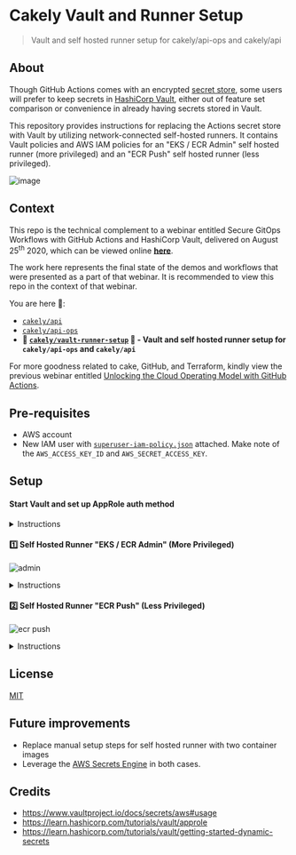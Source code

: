 # Cakely Vault and Runner Setup
> Vault and self hosted runner setup for cakely/api-ops and cakely/api

## About

Though GitHub Actions comes with an encrypted [secret store](https://help.github.com/en/actions/configuring-and-managing-workflows/creating-and-storing-encrypted-secrets), some users will prefer to keep secrets in [HashiCorp Vault](https://www.vaultproject.io/), either out of feature set comparison or convenience in already having secrets stored in Vault.

This repository provides instructions for replacing the Actions secret store with Vault by utilizing network-connected self-hosted runners. It contains Vault policies and AWS IAM policies for an "EKS / ECR Admin" self hosted runner (more privileged) and an "ECR Push" self hosted runner (less privileged).

![image](https://user-images.githubusercontent.com/2993937/90143755-fb805a00-dd4b-11ea-90bf-44a38210373d.png)

## Context

This repo is the technical complement to a webinar entitled Secure GitOps Workflows with GitHub Actions and HashiCorp Vault, delivered on August 25<sup>th</sup> 2020, which can be viewed online [**here**](https://www.hashicorp.com/webinars/secure-gitops-workflows-with-github-actions-and-hashicorp-vault/).

The work here represents the final state of the demos and workflows that were presented as a part of that webinar. It is recommended to view this repo in the context of that webinar.

You are here 🍰:
* [`cakely/api`](https://github.com/cakely/api)
* [`cakely/api-ops`](https://github.com/cakely/api-ops)
* **🍰 [`cakely/vault-runner-setup`](https://github.com/cakely/vault-runner-setup) 🍰 - Vault and self hosted runner setup for `cakely/api-ops` and `cakely/api`**

For more goodness related to cake, GitHub, and Terraform, kindly view the previous webinar entitled [Unlocking the Cloud Operating Model with GitHub Actions](https://www.hashicorp.com/resources/unlocking-the-cloud-operating-model-with-github-actions/).

## Pre-requisites

- AWS account
- New IAM user with [`superuser-iam-policy.json`](superuser-iam-policy.json) attached. Make note of the `AWS_ACCESS_KEY_ID` and `AWS_SECRET_ACCESS_KEY`.

## Setup

#### Start Vault and set up AppRole auth method

<details><summary>Instructions</summary>

```bash
# Start up vault dev server if not already started
# Note: vault server -dev NOT recommended production
vault server -dev
export VAULT_ADDR='http://127.0.0.1:8200'

# Enable AppRole auth method
vault auth enable approle
```

</details>


#### 1️⃣ Self Hosted Runner "EKS / ECR Admin" (More Privileged)

![admin](https://user-images.githubusercontent.com/2993937/90151776-199e8800-dd55-11ea-9842-a6e6c67bde8b.png)

<details><summary>Instructions</summary>

```bash
############### EKS / ECR Admin ####################

# Generate a Personal Access Token with repo scope for eksctl deploy key, add it to Vaults
vault kv put secret/github/eksctlDeployKey pat=$PAT_FOR_DEPLOY_KEY
vault kv put secret/aws access_key=$AWS_ACCESS_KEY_ID secret_key=$AWS_SECRET_ACCESS_KEY

# Create EKS / ECR Admin policy (more privileged)
vault policy write eks-ecr-admin eks-ecr-admin.hcl

# Create EKS / ECR Admin role
vault write auth/approle/role/eks-ecr-admin token_policies="eks-ecr-admin"

# Get RoleID and SecretID for eks-ecr-admin role
vault read auth/approle/role/eks-ecr-admin/role-id
vault write -f auth/approle/role/eks-ecr-admin/secret-id

export ROLE_ID=role-id-from-above
export SECRET_ID=secret-id-from-above

#### Optional: Local test to see if we can read dynamic secrets using the AppRole token
vault write auth/approle/login role_id=$ROLE_ID secret_id=$SECRET_ID
# This creates a temporary federated token
# Read how to use here: https://docs.aws.amazon.com/IAM/latest/UserGuide/id_credentials_temp.html
VAULT_TOKEN=token vault write aws/sts/eks-ecr-admin ttl=30m
```

Now that your `ROLE_ID` and `SECRET_ID` are ready, it's time to add a self hosted runner. 

1. Create a [self hosted runner group for your organization](https://docs.github.com/en/actions/hosting-your-own-runners/managing-access-to-self-hosted-runners-using-groups#creating-a-self-hosted-runner-group-for-an-organization) called EKS / ECR Admin. I made it available to the `cakely/api-ops` repository.
1. Add a [self hosted runner to your organization](https://docs.github.com/en/actions/hosting-your-own-runners/adding-self-hosted-runners#adding-a-self-hosted-runner-to-an-organization). As you go through the prompts of `config.sh`, be sure to add it to the EKS / ECR Admin runner group.
1. Start your self hosted runner with `./run.sh`. I used the very same Terminal tab as I exported `ROLE_ID` and `SECRET_ID` above.

![terminal](https://user-images.githubusercontent.com/2993937/89962097-b952fd80-dc11-11ea-8ad8-9947a06cb6b4.png)

</details>


#### 2️⃣ Self Hosted Runner "ECR Push" (Less Privileged)

![ecr push](https://user-images.githubusercontent.com/2993937/90151984-4fdc0780-dd55-11ea-9b74-02e9724d803d.png)

<details><summary>Instructions</summary>

```bash
############### ECR Push ####################
# Enable AWS secrets engine
vault secrets enable -path=aws aws

# Configure AWS secrets engine with the AWS_ACCESS_KEY_ID and AWS_SECRET_ACCESS_KEY 
# from `superuser-iam-policy.json` user
vault write aws/config/root \
    access_key=$AWS_ACCESS_KEY_ID \
    secret_key=$AWS_SECRET_ACCESS_KEY \
    region=my-region

# Create named Vault role with AWS IAM policy attached
vault write aws/roles/ecr-push \
    credential_type=federation_token \
    policy_document=@ecr-push-iam-policy.json

# Create ECR Push policy
vault policy write ecr-push ecr-push.hcl

# Create new ECR Push AppRole with ECR Push policy attached
vault write auth/approle/role/ecr-push token_policies="ecr-push"

# Get RoleID and SecretID for ecr-push role
vault read auth/approle/role/ecr-push/role-id
vault write -f auth/approle/role/ecr-push/secret-id

export ROLE_ID=role-id-from-above
export SECRET_ID=secret-id-from-above

#### Optional: Local test to see if we can read dynamic secrets using the AppRole token
vault write auth/approle/login role_id=$ROLE_ID secret_id=$SECRET_ID
# This creates a temporary federated token
# Read how to use here: https://docs.aws.amazon.com/IAM/latest/UserGuide/id_credentials_temp.html
VAULT_TOKEN=token vault write aws/sts/ecr-push ttl=30m
```

Now that your `ROLE_ID` and `SECRET_ID` are ready, it's time to add another self hosted runner. 

1. Create a [self hosted runner group for your organization](https://docs.github.com/en/actions/hosting-your-own-runners/managing-access-to-self-hosted-runners-using-groups#creating-a-self-hosted-runner-group-for-an-organization) called ECR Push. I made it available to the `cakely/api-ops` repository.
1. Add a [self hosted runner to your organization](https://docs.github.com/en/actions/hosting-your-own-runners/adding-self-hosted-runners#adding-a-self-hosted-runner-to-an-organization). As you go through the prompts of `config.sh`, be sure to add it to the ECR Push runner group.
1. Start your self hosted runner with `./run.sh`. I used the very same Terminal tab as I exported `ROLE_ID` and `SECRET_ID` above.

![terminal](https://user-images.githubusercontent.com/2993937/89962070-a8a28780-dc11-11ea-86d2-529e969fbc4c.png)

</details>

## License

[MIT](LICENSE)

## Future improvements

- Replace manual setup steps for self hosted runner with two container images
- Leverage the [AWS Secrets Engine](https://www.vaultproject.io/docs/secrets/aws) in both cases.

## Credits

- https://www.vaultproject.io/docs/secrets/aws#usage
- https://learn.hashicorp.com/tutorials/vault/approle
- https://learn.hashicorp.com/tutorials/vault/getting-started-dynamic-secrets
